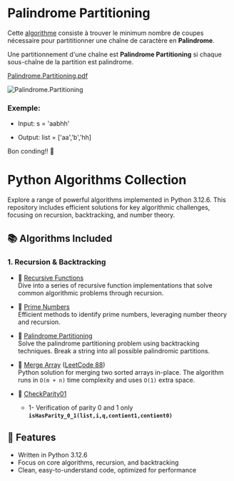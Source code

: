 # Palindrome Partitioning

Cette [algorithme](https://www.youtube.com/watch?v=aZ0B1eWkSVU) consiste à trouver le minimum nombre de coupes nécessaire pour partititionner une chaîne de caractère en **Palindrome**.

Une partitionnement d'une chaîne est **Palindrome Partitioning** si chaque sous-chaîne de la partition est palindrome.

[Palindrome.Partitioning.pdf](https://github.com/user-attachments/files/18151679/Diagramme.sans.nom.drawio.pdf)

![Palindrome.Partitioning](https://github.com/user-attachments/assets/aa0c95fc-e4c2-415a-b467-77d771d9dcbb)

### Exemple:

  - Input: s = 'aabhh'
  
  - Output: list = ['aa','b','hh]

Bon conding!! 🎉



# Python Algorithms Collection

Explore a range of powerful algorithms implemented in Python 3.12.6. This repository includes efficient solutions for key algorithmic challenges, focusing on recursion, backtracking, and number theory.

## 📚 Algorithms Included

### 1. **Recursion & Backtracking**
- 🔗 [Recursive Functions](https://github.com/TsitouhRanjafy/Python/tree/recursive)  
  Dive into a series of recursive function implementations that solve common algorithmic problems through recursion.

- 🔗 [Prime Numbers](https://github.com/TsitouhRanjafy/Python/blob/base/base.py)  
  Efficient methods to identify prime numbers, leveraging number theory and recursion.

- 🔗 [Palindrome Partitioning](https://github.com/TsitouhRanjafy/Python/tree/palindrome.partitioning)  
  Solve the palindrome partitioning problem using backtracking techniques. Break a string into all possible palindromic partitions.

- 🔗 [Merge Array](https://github.com/TsitouhRanjafy/Python/blob/merge-array/merge-array.py) ([LeetCode 88](https://leetcode.com/problems/merge-sorted-array/submissions/1526158540))  
    Python solution for merging two sorted arrays in-place. The algorithm runs in `O(m + n)` time complexity and uses `O(1)` extra space.

- 🔗 [CheckParity01](https://github.com/TsitouhRanjafy/Python/blob/parity/parity.py)  
    - 1- Verification of parity 0 and 1 only **`isHasParity_0_1(list,i,q,contient1,contient0)`**
            


## 🚀 Features
- Written in Python 3.12.6
- Focus on core algorithms, recursion, and backtracking
- Clean, easy-to-understand code, optimized for performance







